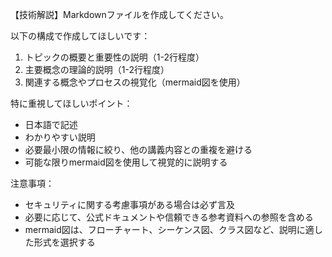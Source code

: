 【技術解説】Markdownファイルを作成してください。

以下の構成で作成してほしいです：

1. トピックの概要と重要性の説明（1-2行程度）
2. 主要概念の理論的説明（1-2行程度）
3. 関連する概念やプロセスの視覚化（mermaid図を使用）

特に重視してほしいポイント：
- 日本語で記述
- わかりやすい説明
- 必要最小限の情報に絞り、他の講義内容との重複を避ける
- 可能な限りmermaid図を使用して視覚的に説明する

注意事項：
- セキュリティに関する考慮事項がある場合は必ず言及
- 必要に応じて、公式ドキュメントや信頼できる参考資料への参照を含める
- mermaid図は、フローチャート、シーケンス図、クラス図など、説明に適した形式を選択する
